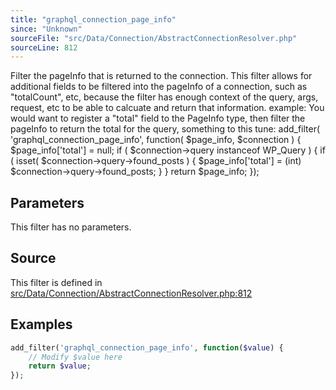 ```yaml
---
title: "graphql_connection_page_info"
since: "Unknown"
sourceFile: "src/Data/Connection/AbstractConnectionResolver.php"
sourceLine: 812
---
```



Filter the pageInfo that is returned to the connection.
This filter allows for additional fields to be filtered into the pageInfo
of a connection, such as "totalCount", etc, because the filter has enough
context of the query, args, request, etc to be able to calcuate and return
that information.
example:
You would want to register a "total" field to the PageInfo type, then filter
the pageInfo to return the total for the query, something to this tune:
add_filter( 'graphql_connection_page_info', function( $page_info, $connection ) {
$page_info['total'] = null;
if ( $connection->query instanceof WP_Query ) {
if ( isset( $connection->query->found_posts ) {
$page_info['total'] = (int) $connection->query->found_posts;
}
}
return $page_info;
});

## Parameters

This filter has no parameters.




## Source

This filter is defined in [src/Data/Connection/AbstractConnectionResolver.php:812](https://github.com/wp-graphql/wp-graphql/blob/develop/src/Data/Connection/AbstractConnectionResolver.php#L812)


## Examples

```php
add_filter('graphql_connection_page_info', function($value) {
    // Modify $value here
    return $value;
});
```